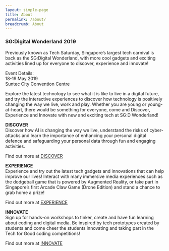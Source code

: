 ```yaml
---
layout: simple-page
title: About
permalink: /about/
breadcrumb: About
---
```

### **SG:Digital Wonderland 2019**

Previously known as Tech Saturday, Singapore’s largest tech carnival is back as the SG:Digital Wonderland, with more cool gadgets and exciting activities lined up for everyone to discover, experience and innovate!

Event Details:<br>
18-19 May 2019<br>
Suntec City Convention Centre

Explore the latest technology to see what it is like to live in a digital future, and try the interactive experiences to discover how technology is positively changing the way we live, work and play.  Whether you are young or young-at-heart, there would be something for everyone, come and Discover, Experience and Innovate with new and exciting tech at SG:D Wonderland!

**DISCOVER**<br>
Discover how AI is changing the way we live, understand the risks of cyber-attacks and learn the importance of enhancing your personal digital defence and safeguarding your personal data through fun and engaging activities.

Find out more at [DISCOVER](/discover/)

**EXPERIENCE**<br>
Experience and try out the latest tech gadgets and innovations that can help improve our lives! Interact with many immersive media experiences such as the dodgeball game that is powered by Augmented Reality, or take part in Singapore’s first Arcade Claw Game (Drone Edition) and stand a chance to grab home a prize!

Find out more at [EXPERIENCE](/experience/)

**INNOVATE**<br>
Sign up for hands-on workshops to tinker, create and have fun learning about coding and digital media. Be inspired by tech prototypes created by students and come cheer the students innovating and taking part in the Tech for Good coding competitions!

Find out more at [INNOVATE](/innovate/)


